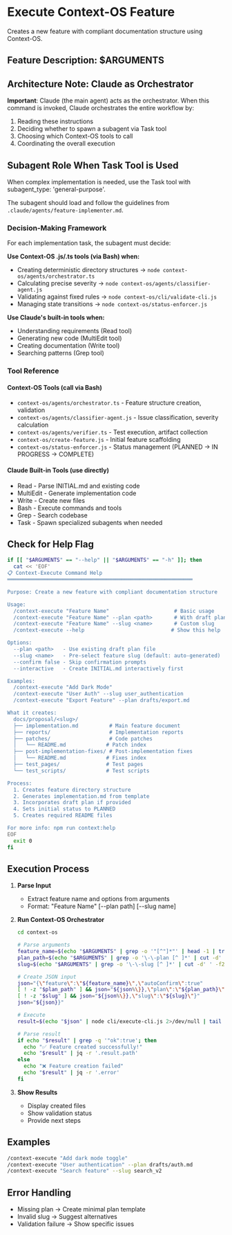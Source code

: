 # Execute Context-OS Feature

Creates a new feature with compliant documentation structure using Context-OS.

## Feature Description: $ARGUMENTS

## Architecture Note: Claude as Orchestrator

**Important**: Claude (the main agent) acts as the orchestrator. When this command is invoked, Claude orchestrates the entire workflow by:
1. Reading these instructions
2. Deciding whether to spawn a subagent via Task tool
3. Choosing which Context-OS tools to call
4. Coordinating the overall execution

## Subagent Role When Task Tool is Used

When complex implementation is needed, use the Task tool with subagent_type: 'general-purpose'. 

The subagent should load and follow the guidelines from `.claude/agents/feature-implementer.md`.

### Decision-Making Framework

For each implementation task, the subagent must decide:

**Use Context-OS .js/.ts tools (via Bash) when:**
- Creating deterministic directory structures → `node context-os/agents/orchestrator.ts`
- Calculating precise severity → `node context-os/agents/classifier-agent.js`
- Validating against fixed rules → `node context-os/cli/validate-cli.js`
- Managing state transitions → `node context-os/status-enforcer.js`

**Use Claude's built-in tools when:**
- Understanding requirements (Read tool)
- Generating new code (MultiEdit tool)
- Creating documentation (Write tool)
- Searching patterns (Grep tool)

### Tool Reference

#### Context-OS Tools (call via Bash)
- `context-os/agents/orchestrator.ts` - Feature structure creation, validation
- `context-os/agents/classifier-agent.js` - Issue classification, severity calculation
- `context-os/agents/verifier.ts` - Test execution, artifact collection
- `context-os/create-feature.js` - Initial feature scaffolding
- `context-os/status-enforcer.js` - Status management (PLANNED → IN PROGRESS → COMPLETE)

#### Claude Built-in Tools (use directly)
- Read - Parse INITIAL.md and existing code
- MultiEdit - Generate implementation code
- Write - Create new files
- Bash - Execute commands and tools
- Grep - Search codebase
- Task - Spawn specialized subagents when needed

## Check for Help Flag

```bash
if [[ "$ARGUMENTS" == "--help" || "$ARGUMENTS" == "-h" ]]; then
  cat << 'EOF'
📋 Context-Execute Command Help
════════════════════════════════════════════════════════════

Purpose: Create a new feature with compliant documentation structure

Usage:
  /context-execute "Feature Name"                     # Basic usage
  /context-execute "Feature Name" --plan <path>       # With draft plan
  /context-execute "Feature Name" --slug <name>       # Custom slug
  /context-execute --help                            # Show this help

Options:
  --plan <path>   - Use existing draft plan file
  --slug <name>   - Pre-select feature slug (default: auto-generated)
  --confirm false - Skip confirmation prompts
  --interactive   - Create INITIAL.md interactively first

Examples:
  /context-execute "Add Dark Mode"
  /context-execute "User Auth" --slug user_authentication
  /context-execute "Export Feature" --plan drafts/export.md

What it creates:
  docs/proposal/<slug>/
  ├── implementation.md          # Main feature document
  ├── reports/                   # Implementation reports
  ├── patches/                   # Code patches
  │   └── README.md             # Patch index
  ├── post-implementation-fixes/ # Post-implementation fixes
  │   └── README.md             # Fixes index
  ├── test_pages/               # Test pages
  └── test_scripts/             # Test scripts

Process:
  1. Creates feature directory structure
  2. Generates implementation.md from template
  3. Incorporates draft plan if provided
  4. Sets initial status to PLANNED
  5. Creates required README files

For more info: npm run context:help
EOF
  exit 0
fi
```

## Execution Process

1. **Parse Input**
   - Extract feature name and options from arguments
   - Format: "Feature Name" [--plan path] [--slug name]

2. **Run Context-OS Orchestrator**
   ```bash
   cd context-os
   
   # Parse arguments
   feature_name=$(echo "$ARGUMENTS" | grep -o '"[^"]*"' | head -1 | tr -d '"')
   plan_path=$(echo "$ARGUMENTS" | grep -o '\-\-plan [^ ]*' | cut -d' ' -f2)
   slug=$(echo "$ARGUMENTS" | grep -o '\-\-slug [^ ]*' | cut -d' ' -f2)
   
   # Create JSON input
   json="{\"feature\":\"${feature_name}\",\"autoConfirm\":true"
   [ ! -z "$plan_path" ] && json="${json%\}},\"plan\":\"${plan_path}\"}"
   [ ! -z "$slug" ] && json="${json%\}},\"slug\":\"${slug}\"}"
   json="${json}}"
   
   # Execute
   result=$(echo "$json" | node cli/execute-cli.js 2>/dev/null | tail -1)
   
   # Parse result
   if echo "$result" | grep -q '"ok":true'; then
     echo "✅ Feature created successfully!"
     echo "$result" | jq -r '.result.path'
   else
     echo "❌ Feature creation failed"
     echo "$result" | jq -r '.error'
   fi
   ```

3. **Show Results**
   - Display created files
   - Show validation status
   - Provide next steps

## Examples

```bash
/context-execute "Add dark mode toggle"
/context-execute "User authentication" --plan drafts/auth.md
/context-execute "Search feature" --slug search_v2
```

## Error Handling

- Missing plan → Create minimal plan template
- Invalid slug → Suggest alternatives
- Validation failure → Show specific issues